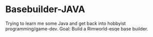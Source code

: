 # Basebuilder-JAVA
Trying to learn me some Java and get back into hobbyist programming/game-dev.  Goal:  Build a Rimworld-esqe base builder.

